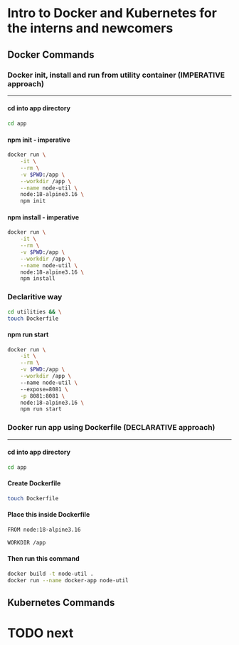 # Intro to Docker and Kubernetes for the interns and newcomers

## Docker Commands
### Docker init, install and run from utility container (IMPERATIVE approach)
---
#### cd into app directory
```bash
cd app
```

#### npm init - imperative
```bash
docker run \
    -it \
    --rm \
    -v $PWD:/app \
    --workdir /app \
    --name node-util \
    node:18-alpine3.16 \
    npm init
```

#### npm install - imperative
```bash
docker run \
    -it \
    --rm \
    -v $PWD:/app \
    --workdir /app \
    --name node-util \
    node:18-alpine3.16 \
    npm install
```

### Declaritive way
```bash
cd utilities && \
touch Dockerfile
```

#### npm run start
```bash
docker run \
    -it \
    --rm \
    -v $PWD:/app \
    --workdir /app \ 
    --name node-util \ 
    --expose=8081 \
    -p 8081:8081 \
    node:18-alpine3.16 \
    npm run start
```

### Docker run app using Dockerfile (DECLARATIVE approach)
---

#### cd into app directory
```bash
cd app
```

#### Create Dockerfile
```bash
touch Dockerfile
```

#### Place this inside Dockerfile
```bash
FROM node:18-alpine3.16

WORKDIR /app
```

#### Then run this command
```bash
docker build -t node-util .
docker run --name docker-app node-util
```

## Kubernetes Commands
# TODO next